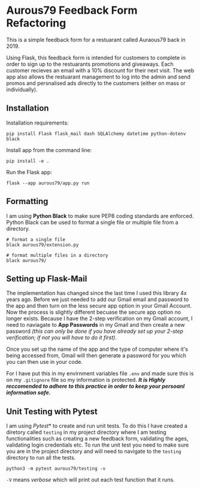 # Aurous79 Feedback Form Refactoring

This is a simple feedback form for a restuarant called Auraous79 back in 2019.

Using Flask, this feedback form is intended for customers to complete in order to
sign up to the restuarants promotions and giveaways.  Each customer recieves an 
email with a 10% discount for their next visit.  The web app also allows the 
restuarant management to log into the admin and send promos and persnalised ads
directly to the customers (either on mass or individually).

## Installation
Installation requirements:
```
pip install Flask flask_mail dash SQLAlchemy datetime python-dotenv black
```

Install app from the command line:
```
pip install -e .
```

Run the Flask app:
```
flask --app aurous79/app.py run
```

## Formatting
I am using **Python Black** to make sure PEP8 coding standards are enforced.
Python Black can be used to format a single file or multiple file from a directory.
```
# format a single file
black aurous79/extension.py

# format multiple files in a directory
black aurous79/
```

## Setting up Flask-Mail
The implementation has changed since the last time I used this library 4x years ago.
Before we just needed to add our Gmail email and password to the app and then turn
on the less secure app option in your Gmail Account.  Now the process is slightly different
becuase the secure app option no longer exists.  Because I have the 2-step verification 
on my Gmail account, I need to naviagate to **App Passwords** in my Gmail and then create a new 
password *(this can only be done if you have already set up your 2-step verification; if not you will have to do it first)*.

Once you set up the name of the app and the type of computer where it's being accessed from, Gmail 
will then generate a password for you which you can then use in your code.

For I have put this in my envirnment variables file `.env` and made sure this is on my `.gitignore` file so my information is 
protected.  ***It is Highly reccomended to adhere to this practice in order to keep your persoanl information safe.***

## Unit Testing with Pytest
I am using *Pytest** to create and run unit tests.  To do this I have created a diretory called `testing` in my project directory where I am testing functionalities such as creating a new feedback form, validating the ages, validating login credentials etc.
To run the unit test you need to make sure you are in the project directory and will need to navigate to the `testing` directory to run all the tests.
```
python3 -m pytest aurous79/testing -v
```
`-V` means *verbose* which will print out each test function that it runs.